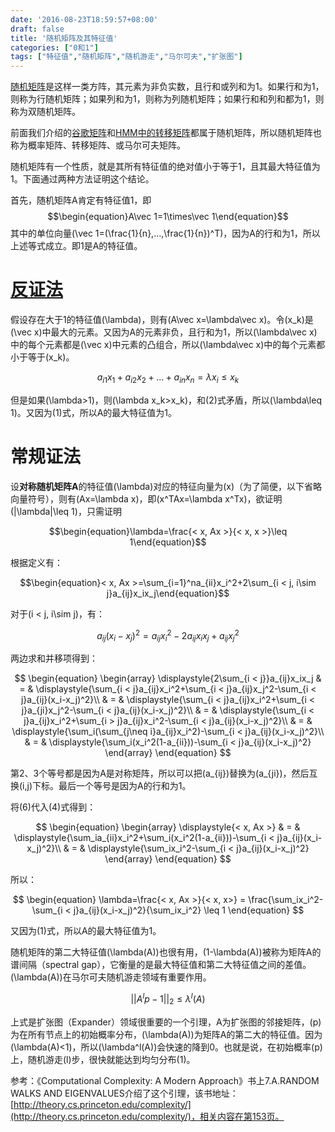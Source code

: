 ```yaml
---
date: '2016-08-23T18:59:57+08:00'
draft: false
title: '随机矩阵及其特征值'
categories: ["0和1"]
tags: ["特征值","随机矩阵","随机游走","马尔可夫","扩张图"]
---
```

[随机矩阵](https://en.wikipedia.org/wiki/Stochastic_matrix)是这样一类方阵，其元素为非负实数，且行和或列和为1。如果行和为1，则称为行随机矩阵；如果列和为1，则称为列随机矩阵；如果行和和列和都为1，则称为双随机矩阵。

前面我们介绍的[谷歌矩阵](https://bitjoy.net/posts/2016-08-04-googles-pagerank-and-beyond/)和[HMM中的转移矩阵](https://bitjoy.net/posts/2016-08-20-introduction-to-hmm-1/)都属于随机矩阵，所以随机矩阵也称为概率矩阵、转移矩阵、或马尔可夫矩阵。

随机矩阵有一个性质，就是其所有特征值的绝对值小于等于1，且其最大特征值为1。下面通过两种方法证明这个结论。

首先，随机矩阵A肯定有特征值1，即$$\begin{equation}A\vec 1=1\times\vec 1\end{equation}$$其中的单位向量\(\vec 1=(\frac{1}{n},…,\frac{1}{n})^T\)，因为A的行和为1，所以上述等式成立。即1是A的特征值。

# [反证法](https://mikespivey.wordpress.com/2013/01/17/eigenvalue-stochasti/)

假设存在大于1的特征值\(\lambda\)，则有\(A\vec x=\lambda\vec x\)。令\(x_k\)是\(\vec x\)中最大的元素。又因为A的元素非负，且行和为1，所以\(\lambda\vec x\)中的每个元素都是\(\vec x\)中元素的凸组合，所以\(\lambda\vec x\)中的每个元素都小于等于\(x_k\)。

$$\begin{equation}a_{i1}x_1+a_{i2}x_2+…+a_{in}x_n=\lambda x_i\leq x_k\end{equation}$$

但是如果\(\lambda>1\)，则\(\lambda x_k>x_k\)，和(2)式矛盾，所以\(\lambda\leq 1\)。又因为(1)式，所以A的最大特征值为1。

# 常规证法

设**对称随机矩阵A**的特征值\(\lambda\)对应的特征向量为\(x\)（为了简便，以下省略向量符号），则有\(Ax=\lambda x\)，即\(x^TAx=\lambda x^Tx\)，欲证明\(|\lambda|\leq 1\)，只需证明

$$\begin{equation}\lambda=\frac{< x, Ax >}{< x, x >}\leq 1\end{equation}$$

根据定义有：

$$\begin{equation}< x, Ax >=\sum_{i=1}^na_{ii}x_i^2+2\sum_{i < j, i\sim j}a_{ij}x_ix_j\end{equation}$$

对于\(i < j, i\sim j\)，有：

$$\begin{equation}a_{ij}(x_i-x_j)^2=a_{ij}x_i^2-2a_{ij}x_ix_j+a_{ij}x_j^2\end{equation}$$

两边求和并移项得到：

$$
\begin{equation}
\begin{array}
\displaystyle{2\sum_{i < j}}a_{ij}x_ix_j & = & \displaystyle{\sum_{i < j}a_{ij}x_i^2+\sum_{i < j}a_{ij}x_j^2-\sum_{i < j}a_{ij}(x_i-x_j)^2}\\
& = & \displaystyle{\sum_{i < j}a_{ij}x_i^2+\sum_{i < j}a_{ji}x_j^2-\sum_{i < j}a_{ij}(x_i-x_j)^2}\\ & = & \displaystyle{\sum_{i < j}a_{ij}x_i^2+\sum_{i > j}a_{ij}x_i^2-\sum_{i < j}a_{ij}(x_i-x_j)^2}\\
& = & \displaystyle{\sum_i(\sum_{j\neq i}a_{ij}x_i^2)-\sum_{i < j}a_{ij}(x_i-x_j)^2}\\
& = & \displaystyle{\sum_i(x_i^2(1-a_{ii}))-\sum_{i < j}a_{ij}(x_i-x_j)^2}
\end{array}
\end{equation}
$$

第2、3个等号都是因为A是对称矩阵，所以可以把\(a_{ij}\)替换为\(a_{ji}\)，然后互换\(i,j\)下标。最后一个等号是因为A的行和为1。

将(6)代入(4)式得到：

$$
\begin{equation}
\begin{array}
\displaystyle{< x, Ax >} & = & \displaystyle{\sum_ia_{ii}x_i^2+\sum_i(x_i^2(1-a_{ii}))-\sum_{i < j}a_{ij}(x_i-x_j)^2}\\
& = & \displaystyle{\sum_ix_i^2-\sum_{i < j}a_{ij}(x_i-x_j)^2}
\end{array}
\end{equation}
$$

所以：

$$
\begin{equation}
\lambda=\frac{< x, Ax >}{< x, x>} = \frac{\sum_ix_i^2-\sum_{i < j}a_{ij}(x_i-x_j)^2}{\sum_ix_i^2} \leq 1
\end{equation}
$$

又因为(1)式，所以A的最大特征值为1。

随机矩阵的第二大特征值\(\lambda(A)\)也很有用，\(1-\lambda(A)\)被称为矩阵A的谱间隔（spectral gap），它衡量的是最大特征值和第二大特征值之间的差值。\(\lambda(A)\)在马尔可夫随机游走领域有重要作用。

$$\begin{equation}||A^lp-1||_2\leq \lambda^l(A)\end{equation}$$

上式是扩张图（Expander）领域很重要的一个引理，A为扩张图的邻接矩阵，\(p\)为在所有节点上的初始概率分布，\(\lambda(A)\)为矩阵A的第二大的特征值。因为\(\lambda(A)<1\)，所以\(\lambda^l(A)\)会快速的降到0。也就是说，在初始概率\(p\)上，随机游走\(l\)步，很快就能达到均匀分布\(1\)。

参考：《Computational Complexity: A Modern Approach》书上7.A.RANDOM WALKS AND EIGENVALUES介绍了这个引理，该书地址：[http://theory.cs.princeton.edu/complexity/](http://theory.cs.princeton.edu/complexity/)，相关内容在第153页。